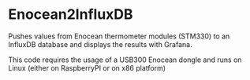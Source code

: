 # Enocean2InfluxDB

Pushes values from Enocean thermometer modules (STM330) to an InfluxDB database and displays the results with Grafana.

This code requires the usage of a USB300 Enocean dongle and runs on Linux (either on RaspberryPI or on x86 platform)
